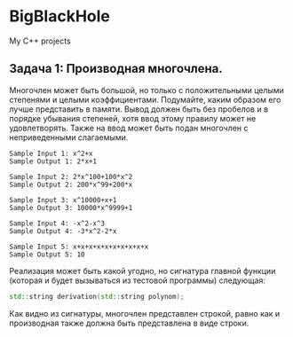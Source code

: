 # BigBlackHole
My C++ projects

## Задача 1: Производная многочлена.
Многочлен может быть большой, но только с положительными целыми степенями и целыми коэффициентами. Подумайте, каким образом его лучше представить в памяти. Вывод должен быть без пробелов и в порядке убывания степеней, хотя ввод этому правилу может не удовлетворять. Также на ввод может быть подан многочлен с неприведенными слагаемыми.
```
Sample Input 1: x^2+x
Sample Output 1: 2*x+1

Sample Input 2: 2*x^100+100*x^2
Sample Output 2: 200*x^99+200*x

Sample Input 3: x^10000+x+1
Sample Output 3: 10000*x^9999+1

Sample Input 4: -x^2-x^3
Sample Output 4: -3*x^2-2*x

Sample Input 5: x+x+x+x+x+x+x+x+x+x
Sample Output 5: 10
```
Реализация может быть какой угодно, но сигнатура главной функции (которая и будет вызываться из тестовой программы) следующая:
```c++
std::string derivation(std::string polynom);
```
Как видно из сигнатуры, многочлен представлен строкой, равно как и производная также должна быть представлена в виде строки.
